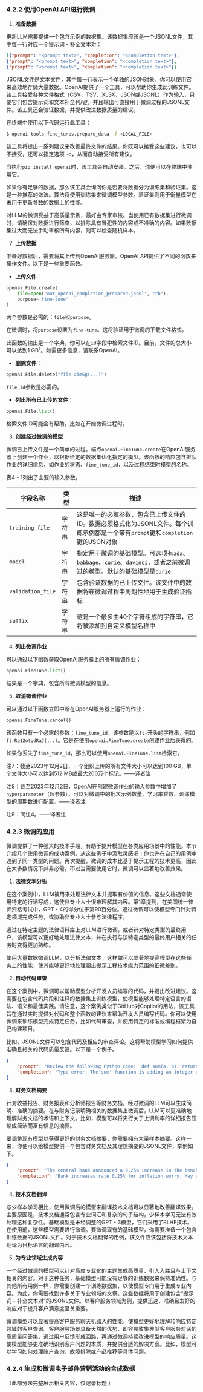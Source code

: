 ### 4.2.2 使用OpenAI API进行微调

1. **准备数据**

更新LLM需要提供一个包含示例的数据集。该数据集应该是一个JSONL文件，其中每一行对应一个提示词 - 补全文本对：

```json
[{"prompt": "<prompt text>", "completion": "<completion text>"},
{"prompt": "<prompt text>", "completion": "<completion text>"},
{"prompt": "<prompt text>", "completion": "<completion text>"}]
```

JSONL文件是文本文件，其中每一行表示一个单独的JSON对象。你可以使用它来高效地存储大量数据。OpenAI提供了一个工具，可以帮助你生成此训练文件。该工具接受各种文件格式（CSV、TSV、XLSX、JSON或JSONL）作为输入，只要它们包含提示词和文本补全列/键，并且输出可直接用于微调过程的JSONL文件。该工具还会验证数据，并提供改进数据质量的建议。

在终端中使用以下代码运行此工具：

```bash
$ openai tools fine_tunes.prepare_data -f <LOCAL_FILE>
```

该工具将提出一系列建议来改善最终文件的结果。你既可以接受这些建议，也可以不接受，还可以指定选项 -q，从而自动接受所有建议。

当执行`pip install openai`时，该工具会自动安装。之后，你便可以在终端中使用它。

如果你有足够的数据，那么该工具会询问你是否要将数据分为训练集和验证集。这是一种推荐的做法。算法将使用训练集来微调模型参数。验证集则用于衡量模型在未用于更新参数的数据上的性能。

对LLM的微调受益于高质量示例，最好由专家审核。当使用已有数据集进行微调时，请确保对数据进行筛查，以排除具有冒犯性的内容或不准确的内容。如果数据集过大而无法手动审核所有内容，则可以检查随机样本。

2. **上传数据**

准备好数据后，需要将其上传到OpenAI服务器。OpenAI API提供了不同的函数来操作文件。以下是一些重要函数。

- **上传文件**：

```python
openai.File.create(
    file=open("out_openai_completion_prepared.jsonl", "rb"),
    purpose='fine-tune'
)
```

两个参数是必需的：`file`和`purpose`。

在微调时，将`purpose`设置为`fine-tune`。这将验证用于微调的下载文件格式。

此函数的输出是一个字典，你可以在`id`字段中检索文件ID。目前，文件的总大小可以达到1 GB⁷。如需更多信息，请联系OpenAI。

- **删除文件**：

```python
openai.File.delete("file-z5mGg(...)")
```

`file_id`参数是必需的。

- **列出所有已上传的文件**：

```python
openai.File.list()
```

检索文件ID可能会有帮助，比如在开始微调过程时。


3. **创建经过微调的模型**

微调已上传文件是一个简单的过程。端点`openai.FineTune.create`在OpenAI服务器上创建一个作业，以根据给定的数据集优化指定的模型。该函数的响应包含排队作业的详细信息，如作业的状态、`fine_tune_id`，以及过程结束时模型的名称。

表4 - 1列出了主要的输入参数。

|字段名称|类型|描述|
| ---- | ---- | ---- |
|`training_file`|字符串|这是唯一的必填参数，包含已上传文件的ID。数据必须格式化为JSONL文件。每个训练示例都是一个带有`prompt`键和`completion`键的JSON对象|
|`model`|字符串|指定用于微调的基础模型。可选项有`ada`、`babbage`、`curie`、`davinci`，或者之前微调过的模型。默认的基础模型是`curie`|
|`validation_file`|字符串|包含验证数据的已上传文件。该文件中的数据将在微调过程中周期性地用于生成验证指标|
|`suffix`|字符串|这是一个最多由40个字符组成的字符串，它将被添加到自定义模型名称中|

4. **列出微调作业**

可以通过以下函数获取OpenAI服务器上的所有微调作业：

```python
openai.FineTune.list()
```

结果是一个字典，包含所有微调模型的信息。

5. **取消微调作业**

可以通过以下函数立即中断在OpenAI服务器上运行的作业：

```python
openai.FineTune.cancel()
```

该函数只有一个必需的参数：`fine_tune_id`。该参数是以`ft-`开头的字符串，例如`ft-Re12otqdRaJ(...)`。它是在使用`openai.FineTune.create`创建作业后获得的。

如果你丢失了`fine_tune_id`，那么可以使用`openai.FineTune.list`检索它。

注7：截至2023年12月2日，一个组织上传的所有文件大小可以达到100 GB，单个文件大小可以达到512 MB或最大200万个标记。——译者注

注8：截至2023年12月2日，OpenAI在创建微调作业的输入参数中增加了`hyperparameter`（超参数），可以对微调中的批次示例数量、学习率乘数、训练模型的周期数进行配置。——译者注

注9：同注4。——译者注

### 4.2.3 微调的应用

微调提供了一种强大的技术手段，有助于提升模型在各类应用场景中的性能。本节介绍几个使用微调的成功案例。从这些例子中汲取灵感吧！你也许在自己的用例中遇到了同一类型的问题。再次提醒，微调的成本比基于提示工程的技术更高，因此在大多数情况下并非必需。不过当需要使用它时，微调可以显著地改善效果。


1. **法律文本分析**

在这个案例中，LLM被用来处理法律文本并提取有价值的信息。这些文档通常使用特定的行话写成，这使非专业人士很难理解其内容。第1章提到，在美国统一律师资格考试中，GPT - 4的得分位于第90百分位。通过微调可以使模型专门针对特定领域完成任务，或协助非专业人士参与法律程序。

通过在特定主题的法律语料库上对LLM进行微调，或者针对特定类型的最终用户，该模型可以更好地处理法律文本，并在执行与该特定类型的最终用户相关的任务时变得更加熟练。

使用大量数据微调LLM，以分析法律文本，这样做可以显著地提高模型在这些任务上的性能，使其能够更好地处理超出提示工程技术能力范围的细微差别。

2. **自动代码审查**

在这个案例中，微调可以帮助模型分析开发人员编写的代码，并提出改进建议。这需要在包含代码片段和注释的数据集上训练模型，使模型能够处理特定语言的语法、语义和最佳实践。请注意，这个案例类似于GitHub对Copilot的用法，该工具旨在通过实时提供对代码和整个函数的建议来帮助开发人员编写代码。你可以使用微调来训练模型完成特定任务，比如代码审查，并使用特定的标准或编程框架为自己构建项目。

比如，JSONL文件可以包含代码及相应的审查评论。这将帮助模型学习如何提供准确且相关的代码质量反馈。以下是一个例子。

```json
{
    "prompt": "Review the following Python code: 'def sum(a, b): return a + b\\nresult = sum(5, '5')'",
    "completion": "Type error: The'sum' function is adding an integer and a string. Consider converting the string to an integer using int() before passing it to the function."
}
```

3. **财务文档摘要**

针对收益报告、财务报表和分析师报告等财务文档，经过微调的LLM可以生成简明、准确的摘要。在与财务记录明确相关的数据集上微调后，LLM可以更准确地理解财务文档的术语和上下文。比如，模型可以将央行关于上调利率的详细报告压缩成简洁而富有信息的摘要。

要调整现有模型以获得更好的财务文档摘要，你需要拥有大量样本摘要。这样一来，你便可以给模型提供一个包含财务文档及其理想摘要的JSONL文件，举例如下。

```json
{
    "prompt": "The central bank announced a 0.25% increase in the benchmark interest rate, citing concerns about inflationary pressures. This move is expected to affect borrowing costs for consumers and businesses.",
    "completion": "Bank increases rate 0.25% for inflation worry. May affect people, business borrowing costs."
}
```

4. **技术文档翻译**

与少样本学习相比，使用微调后的模型来翻译技术文档可以显著地改善翻译效果。主要原因是，技术文档通常包含专业词汇和复杂的句子结构，少样本学习无法有效处理这种复杂性。基础模型是未经调整的GPT - 3模型，它们采用了RLHF技术。在使用前，这些模型需要进行微调。要微调现有的基础模型，你需要准备一个包含训练数据的JSONL文件。对于技术文档翻译的用例，该文件应该包括将技术文本翻译为目标语言的翻译内容。

5. **为专业领域生成内容**

一个经过微调的模型可以针对高度专业化的主题生成高质量、引人入胜且与上下文相关的内容。对于这种任务，基础模型可能没有足够的训练数据来保持准确性。与其他所有用例一样，你需要创建一个训练数据集，以使模型专门用于生成专业内容。为此，你需要找到许多关于专业领域的文章。这些数据将用于创建包含“提示词 - 补全文本对”的JSONL文件。以客户服务领域为例，提供迅速、准确且友好的响应对于提升客户满意度至关重要。

微调模型可以显著提高客户服务聊天机器人的性能，使模型更好地理解和响应特定领域的客户查询。客户服务场景具备天然的优势，即容易收集典型客户服务对话的高质量问答集，通过用户反馈形成回路，再通过微调持续改进模型的响应质量。这使模型能够更准确地识别客户问题的本质，并提供合适的解决方案。比如，模型可以学习如何处理账户查询、故障排除或产品推荐等具体问题。

### 4.2.4 生成和微调电子邮件营销活动的合成数据
（此部分未完整展示相关内容，仅记录标题 ） 
